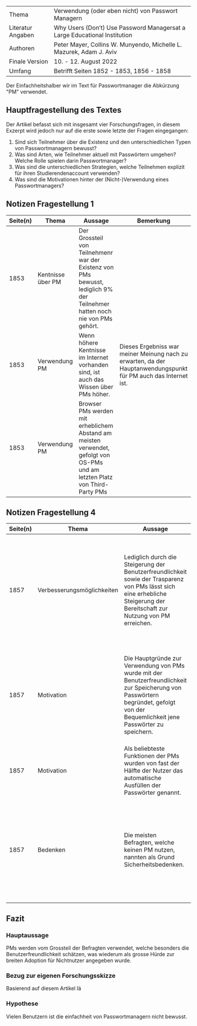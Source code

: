|  |  |
| --- | --------- |
| Thema | Verwendung (oder eben nicht) von Passwort Managern |
| Literatur Angaben | Why Users (Don’t) Use Password Managersat a Large Educational Institution |
| Authoren | Peter Mayer, Collins W. Munyendo, Michelle L. Mazurek, Adam J. Aviv |
| Finale Version | 10. - 12. August 2022 |
| Umfang | Betrifft Seiten 1852 - 1853, 1856 - 1858 |


Der Einfachheitshalber wir im Text für Passwortmanager die Abkürzung "PM" verwendet.

## Hauptfragestellung des Textes

Der Artikel befasst sich mit insgesamt vier Forschungsfragen, in diesem Exzerpt wird jedoch nur auf die erste sowie letzte der Fragen eingegangen:
1) Sind sich Teilnehmer über die Existenz und den unterschiedlichen Typen von Passwortmanagern bewusst?
2) Was sind Arten, wie Teilnehmer aktuell mit Passwörtern umgehen? Welche Rolle spielen darin Passwortmanager?
3) Was sind die unterschiedlichen Strategien, welche Teilnehmen explizit für ihren Studierendenaccount verwenden?
4) Was sind die Motivationen hinter der (Nicht-)Verwendung eines Passwortmanagers?

## Notizen Fragestellung 1

| Seite(n) | Thema | Aussage | Bemerkung |
| - | -- | ---- | ---- |
| 1853 | Kentnisse über PM | Der Grossteil von Teilnehmenr war der Existenz von PMs bewusst, lediglich 9% der Teilnehmer hatten noch nie von PMs gehört. |  |
| 1853 | Verwendung PM | Wenn höhere Kentnisse im Internet vorhanden sind, ist auch das Wissen über PMs höher. | Dieses Ergebniss war meiner Meinung nach zu erwarten, da der Hauptanwendungspunkt für PM auch das Internet ist. |
| 1853 | Verwendung PM | Browser PMs werden mit erheblichem Abstand am meisten verwendet, gefolgt von OS-PMs und am letzten Platz von Third-Party PMs |  |

## Notizen Fragestellung 4

| Seite(n) | Thema | Aussage | Bemerkung |
| - | -- | ---- | ---- |
| 1857 | Verbesserungsmöglichkeiten | Lediglich durch die Steigerung der Benutzerfreundlichkeit sowie der Trasparenz von PMs lässt sich eine erhebliche Steigerung der Bereitschaft zur Nutzung von PM erreichen. | Vermutung: Vielen Nutzern wird wohl nicht ganz bewusst sein, wie einfach bestimme PM zu verwenden sind und wie hoch die Transparenz dieser ist. |
| 1857 | Motivation | Die Hauptgründe zur Verwendung von PMs wurde mit der Benutzerfreundlichkeit zur Speicherung von Passwörtern begründet, gefolgt von der Bequemlichkeit jene Passwörter zu speichern.  | Benutzer, welche PMs verwenden, scheinen über die Einfachheit dieser Programme überzeugt zu sein und dies als gröster Vorteil anzusehen. |
| 1857 | Motivation | Als beliebteste Funktionen der PMs wurden von fast der Hälfte der Nutzer das automatische Ausfüllen der Passwörter genannt. |  |
| 1857 | Bedenken | Die meisten Befragten, welche keinen PM nutzen, nannten als Grund Sicherheitsbedenken. | Diese Bedenken sind meist unbegründet, da gute PMs stark getestete Software sind, welche die Passwörter einzeln verschlüsselt abspeichern. |


## Fazit

### Hauptaussage
PMs werden vom Grossteil der Befragten verwendet, welche besonders die Benutzerfreundlichkeit schätzen, was wiederum als grosse Hürde zur breiten Adoption für Nichtnutzer angegeben wurde. 

### Bezug zur eigenen Forschungsskizze
Basierend auf diesem Artikel lä

### Hypothese
Vielen Benutzern ist die einfachheit von Passwortmanagern nicht bewusst.